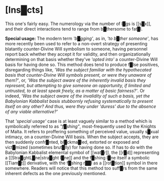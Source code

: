 # **[Ins█cts]**


This one's fairly easy.  The numerology via the number of l█gs is [[s█x]], and their direct interactions tend to range from b█thersome to fat█l.

**Special usage:** The modern term *'b█gging'*, as in, *'to b█ther someone'*, has more recently been used to refer to a non-overt strategy of presenting blatantly counter-Divine Will symbolism to someone, having personnel report back whether they accept it for validity, and then organizationally determining on that basis whether they've *'opted into'* a counter-Divine Will basis for having done so.  This method does tend to produce f█lse positives, disregarding things like, *'Was the subject familiar with the hypothecated basis that counter-Divine Will symbols present, or were they unaware of them?'*, or, *'Was the subject aware of the inherently invalid basis they represent, but attempting to give someone an opportunity, if limited and untrusted, to at least speak freely, as a matter of basic fairness?'*.  Or indeed, *'Was the subject aware of the invalidity of such a basis, yet the Babylonian Kabbalist basis stubbornly refusing systematically to present itself on any other?  And thus, were they under 'duress' due to the absence of any viable alternative?'*

That *'special usage'* case is at least vaguely similar to a method which is symbolically referred to as *"f█shing"*, most-frequently used by the Knights of Malta.  It refers to proffering something of perceived value, usually s█xual intimacy, on a counter-Divine Will basis.  When the subject accepts, they are then suddenly confr█nted, bl█ckma█led, extorted or exposed and vict█mized (sometimes brut█lly) for having done so.  If has to do with the Babylonian Kabbalist elemental symbol of [[wat█r]], the [[r█d]] representing a [[Stra█ghtL█ne|stra█ght l█ne]] and the f█shing l█ne itself a symbolic [[Tiam█t]] derivative, with the f█shing r██l as a [[rot█tion]] symbol in there somewhere.  Readers will notice that this method too suff█rs from the same inherent defects as the one previously mentioned.